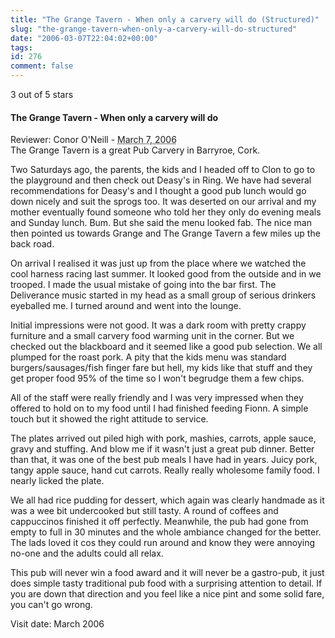 ```yaml
---
title: "The Grange Tavern - When only a carvery will do (Structured)"
slug: "the-grange-tavern-when-only-a-carvery-will-do-structured"
date: "2006-03-07T22:04:02+00:00"
tags:
id: 276
comment: false
---
```



<div class="hreview">
<span><span class="rating">3</span> out of 5 stars</span>
<h4 class="summary">The Grange Tavern - When only a carvery will do</h4>
<span class="reviewer vcard">Reviewer: <span class="fn">Conor O'Neill</span></span> - 
<abbr class="dtreviewed" title="2006-03-07">March 7, 2006</abbr>
<div class="description item vcard">
<span class="fn org">The Grange Tavern</span> is a great Pub Carvery in <span class="adr"><span class="locality">Barryroe, Cork</span></span>.
  
Two Saturdays ago, the parents, the kids and I headed off to Clon to go to the playground and then check out Deasy's in Ring. We have had several recommendations for Deasy's and I thought a good pub lunch would go down nicely and suit the sprogs too. It was deserted on our arrival and my mother eventually found someone who told her they only do evening meals and Sunday lunch. Bum. But she said the menu looked fab. The nice man then pointed us towards Grange and The Grange Tavern a few miles up the back road.

On arrival I realised it was just up from the place where we watched the cool harness racing last summer. It looked good from the outside and in we trooped. I made the usual mistake of going into the bar first. The Deliverance music started in my head as a small group of serious drinkers eyeballed me. I turned around and went into the lounge. 

Initial impressions were not good. It was a dark room with pretty crappy furniture and a small carvery food warming unit in the corner. But we checked out the blackboard and it seemed like a good pub selection. We all plumped for the roast pork. A pity that the kids menu was standard burgers/sausages/fish finger fare but hell, my kids like that stuff and they get proper food 95% of the time so I won't begrudge them a few chips.

All of the staff were really friendly and I was very impressed when they offered to hold on to my food until I had finished feeding Fionn. A simple touch but it showed the right attitude to service. 

The plates arrived out piled high with pork, mashies, carrots, apple sauce, gravy and stuffing. And blow me if it wasn't just a great pub dinner. Better than that, it was one of the best pub meals I have had in years. Juicy pork, tangy apple sauce, hand cut carrots. Really really wholesome family food. I nearly licked the plate. 

We all had rice pudding for dessert, which again was clearly handmade as it was a wee bit undercooked but still tasty. A round of coffees and cappuccinos finished it off perfectly. Meanwhile, the pub had gone from empty to full in 30 minutes and the whole ambiance changed for the better. The lads loved it cos they could run around and know they were annoying no-one and the adults could all relax. 

This pub will never win a food award and it will never be a gastro-pub, it just does simple tasty traditional pub food with a surprising attention to detail. If you are down that direction and you feel like a nice pint and some solid fare, you can't go wrong.
</div>
 <p>Visit date: <span>March 2006</span></p>
</div>


